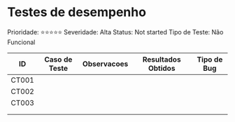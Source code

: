 # Testes de desempenho

Prioridade: ⭐️⭐️⭐️⭐️⭐️
Severidade: Alta
Status: Not started
Tipo de Teste: Não Funcional

| ID | Caso de Teste | Observacoes | Resultados Obtidos | Tipo de Bug |
| --- | --- | --- | --- | --- |
| CT001 |  |  |  |  |
| CT002 |  |  |  |  |
| CT003 |  |  |  |  |
|  |  |  |  |  |
|  |  |  |  |  |